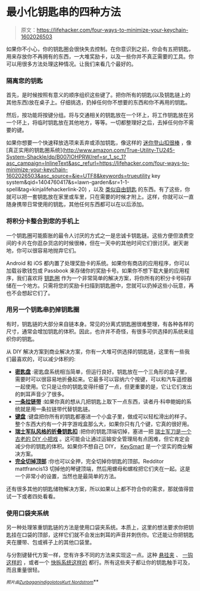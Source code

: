 # 最小化钥匙串的四种方法

> 原文：<https://lifehacker.com/four-ways-to-minimize-your-keychain-1602026503>

如果你不小心，你的钥匙圈会很快失去控制。在你意识到之前，你会有五把钥匙，用来存放你不再拥有的东西，一大堆奖励卡，以及一些你并不真正需要的工具。你可以用很多方法处理这种情况。让我们来看几个最好的。



### 隔离您的钥匙

首先，是时候按照有意义的顺序组织这些键了。把你所有的钥匙(以及钥匙链上的其他东西)放在桌子上。仔细挑选，扔掉任何你不想要的东西和你不再用的钥匙。

然后，按功能将按键分组。将与交通相关的钥匙放在一个环上，将工作钥匙放在另一个环上，将临时钥匙放在其他地方，等等。一切都整理好之后，去掉任何你不需要的键。

如果你想要一个快速释放选项来丢弃或添加钥匙，像这样的 [迷你登山扣很棒](https://www.amazon.com/dp/B002MD01KC?asc_campaign=InlineText&asc_refurl=https://lifehacker.com/four-ways-to-minimize-your-keychain-1602026503&asc_source=&linkCode=ogi&psc=1&smid=A2UIJ3FI62J4O7&tag=kinjalifehackerlink-20&th=1) ，像 [真正实用的钥匙圈系统](http://www.amazon.com/True-Utility-TU245-System-Shackle/dp/B007IOHPRW/ref=sr_1_sc_1?asc_campaign=InlineText&asc_refurl=https://lifehacker.com/four-ways-to-minimize-your-keychain-1602026503&asc_source=&ie=UTF8&keywords=trueutility key system&qid=1404760417&s=lawn-garden&sr=1-1-spell&tag=kinjalifehackerlink-20) ，以及 [类似自由钥匙](http://www.amazon.com/Exotac-002825-FreeKey-System/dp/B00AQ664H6/ref=pd_sbs_misc_2?asc_campaign=InlineText&asc_refurl=https://lifehacker.com/four-ways-to-minimize-your-keychain-1602026503&asc_source=&ie=UTF8&refRID=0QA450EAJ2TRK9H8HRT2&tag=kinjalifehackerlink-20) 的东西。有了这些，你就可以把一套钥匙放在家里或车里，只在需要的时候才附上。这样，你就可以一直随身携带日常使用的钥匙，其他任何东西都可以在以后添加。

### 将积分卡整合到您的手机上

一个钥匙圈可能膨胀的最令人讨厌的方式之一是忠诚卡钥匙链。这些方便但浪费空间的卡片在你逛杂货店的时候很棒，但在一天中的其他时间它们很讨厌。谢天谢地，你可以很容易地抛弃它们。

Android 和 iOS 都内置了处理奖励卡的系统。如果你有商店的应用程序，你可以加载谷歌钱包或 Passbook 来存储你的奖励卡号。如果你不想下载大量的应用程序，我们喜欢将 [钥匙圈](https://www.keyringapp.com/) 作为一个非常简单的解决方案，将你所有的积分卡号码存储在一个地方。只需将您的奖励卡扫描到钥匙圈中，您就可以扔掉这些小玩意，再也不会想起它们了。

### 用另一个钥匙串扔掉钥匙圈

有时，钥匙链的大部分来自链本身。常见的分离式钥匙圈很难整理，有各种各样的尺寸，通常会增加钥匙的体积。因此，也许并不奇怪，有很多可供选择的系统来组织你的钥匙。

从 DIY 解决方案到商业解决方案，你有一大堆可供选择的钥匙链，这里有一些我们最喜欢的，可以减少体积的:

*   [**密匙盘**](https://huckberry.com/store/keydisk/category/p/17267-keydisk) :密匙盘系统相当简单，但运行良好。钥匙放在一个三角形的盒子里，需要时可以很容易地折叠起来。它最多可以容纳六个按键，可以和汽车遥控器一起使用。它只是让你的钥匙变得纤细了一点，但更重要的是，它让它们发出的刺耳声音少了很多。
*   [**一条拉链带**](http://lifehacker.com/challenge-winner-minimize-your-key-ring-with-a-zip-tie-803553366) :如果你真的想从几把钥匙上取下一点东西，读者丹·科申鲍姆的系统就是用一条拉链带代替钥匙链。
*   [**键盘**](http://mykeyport.com/) :键盘把你所有的钥匙都塞进一个小盒子里，做成可以轻松滑出的样子。整个东西大约有一个井字游戏盒那么大，如果你只有几个键，它真的很好用。
*   [**瑞士军队风格的折叠钥匙扣**](http://lifehacker.com/diy-swiss-army-style-folding-keychain-gives-you-more-ro-5828762) :把你的钥匙顶端切掉，塞进一把 [瑞士军刀是一个古老的 DIY 小把戏](http://lifehacker.com/diy-swiss-army-style-folding-keychain-gives-you-more-ro-5828762) 。这可能会让通过运输安全管理局有点困难，但它肯定会减少你的钥匙的体积。如果你不想自己 DIY， [KeySmart](http://mykeysmart.com/) 是一个坚实的商业解决方案。
*   [**完全切掉顶部**](http://lifehacker.com/downsize-your-bulky-keys-by-chopping-off-the-tops-1511590528) :你也可以全押，完全切掉你钥匙的顶部。Redditor mattfrancis13 切掉他的琴键顶端，然后用螺母和螺栓把它们夹在一起。这是一个非常小的设置，当然也是最简单的方法。

还有很多其他的钥匙储物解决方案，所以如果以上都不符合你的需求，那就值得尝试一下或者四处看看。

### 使用口袋夹系统

另一种处理笨重钥匙链的方法是使用口袋夹系统。本质上，这里的想法要求你把钥匙挂在口袋的顶部，这样它们就不会发出刺耳的声音并刺伤你。它还能让你把钥匙夹在腰带、包或裤子上的其他口袋里。

与分割键替代方案一样，您有许多不同的方法来实现这一点。这种 [悬挂夹](http://www.jsburlys.com/index.php?app=ecom&ns=prodshow&ref=tecaccessoriedp7clip) 、 [一钩这样的](https://www.amazon.com/dp/B000IQH766?asc_campaign=InlineText&asc_refurl=https://lifehacker.com/four-ways-to-minimize-your-keychain-1602026503&asc_source=&linkCode=ogi&psc=1&smid=APHVTTGJECPX0&tag=kinjalifehackerlink-20&th=1) ，或者一个 [快拆系统这样的](https://wizarddistribution.com/index.cfm?fuseaction=product.display&product_ID=614&ParentCat=5#.U7xU441dUZF) 都行。所有这些夹子都让你的钥匙触手可及，而且重量很轻。

*<small>照片由</small>*[<small>*Zurbagan*</small>](http://www.shutterstock.com/pic.mhtml?id=93473116&src=id)<small></small>*[<small>*indigolotos*</small>](http://www.shutterstock.com/pic.mhtml?id=150133382&src=id)<small></small>*[<small>*Kurt Nordstrom*</small>](https://www.flickr.com/photos/afroswede/714339/in/photolist-4Emc-9ticGr-rUGg3-82yEZ1-4N2iiU-PbY3q-9wfjLW-e9Wayf-57fTMc-vPyX-6JvpSQ-kgm1FH-5kMQTx-6Vtq9w-aq1ESd-7vkgwu-bsKcwA-56DLot-7RtPVQ-5CLWT3-9zPrs-2TyiB-6GubAE-7WcPTo-46actm-8cTMXf-Mvsah-6uUSg2-6YGP8b-b7WvHi-4w7zdc-4ZjgfF-6Yv6gF-6HnDT-zkuB7-4i5rYf-5Rr8Jg-5o9RCY-ogkAxg-eK67Np-szvpY-5nMXPH-8o92p4-7ME58c-eaEfwC-3ahCd8-eWgR-4uzDiZ-j8Gwgk-7HFLh3)<small></small>**
